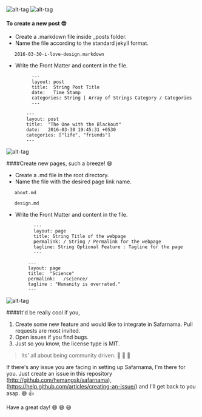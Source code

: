![alt-tag](https://c2.staticflickr.com/8/7167/26672340054_eaae3d4e7f_o.png)
![alt-tag](https://imagenes.elpais.com/resizer/OHt2PJUfIpKfC64YX_dg3pjBnA8=/414x0/arc-anglerfish-eu-central-1-prod-prisa.s3.amazonaws.com/public/EJMQL3VWGFCSWOE2ITVEC37IGY.jpg)

#### To create a new post :sunglasses:

- Create a .markdown file inside _posts folder.
- Name the file according to the standard jekyll format.
```
   2016-03-30-i-love-design.markdown
```
- Write the Front Matter and content in the file.
    ```
          ---
          layout: post
          title:  String Post Title
          date:   Time Stamp
          categories: String | Array of Strings Category / Categories
          ---
    ```

    ```
        ---
        layout: post
        title:  "The One with the Blackout"
        date:   2016-03-30 19:45:31 +0530
        categories: ["life", "friends"]
        ---
    ```  


![alt-tag](https://imagenes.elpais.com/resizer/OHt2PJUfIpKfC64YX_dg3pjBnA8=/414x0/arc-anglerfish-eu-central-1-prod-prisa.s3.amazonaws.com/public/EJMQL3VWGFCSWOE2ITVEC37IGY.jpg)


####Create new pages, such a breeze! :smile:
- Create a .md file in the root directory.
- Name the file with the desired page link name.
```
   about.md
```
```
   design.md
```
- Write the Front Matter and content in the file.
```
          ---
          layout: page
          title: String Title of the webpage
          permalink: / String / Permalink for the webpage
          tagline: String Optional Feature : Tagline for the page
          ---
```      
```
        ---
        layout: page
        title:  "Science"
        permalink:   /science/
        tagline : "Humanity is overrated."
        ---
```      

![alt-tag](https://imagenes.elpais.com/resizer/OHt2PJUfIpKfC64YX_dg3pjBnA8=/414x0/arc-anglerfish-eu-central-1-prod-prisa.s3.amazonaws.com/public/EJMQL3VWGFCSWOE2ITVEC37IGY.jpg)

####It'd be really cool if you,<br>
1.  Create some new feature and would like to integrate in Safarnama. Pull requests are most invited.
2.  Open issues if you find bugs.
3.  Just so you know, the license type is MIT.


>Its' all about being community driven.  :bus: :bus: :dash:

If there's any issue you are facing in setting up Safarnama, I'm there for you. Just create an issue in this repository (http://github.com/hemangsk/safarnama), (https://help.github.com/articles/creating-an-issue/) and I'll get back to you asap. :smile: :+1:<br>

Have a great day!  :smile: :smile: :smiley:
